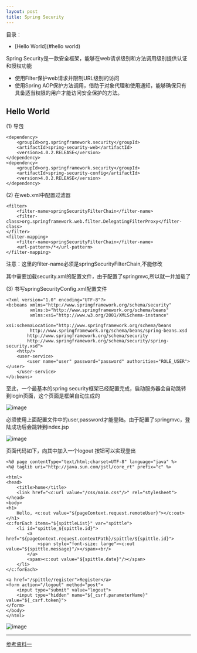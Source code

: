 ```yaml
---
layout: post
title: Spring Security
---
```

目录：
- [Hello World](#hello world)


Spring Security是一款安全框架，能够在web请求级别和方法调用级别提供认证和授权功能
- 使用Filter保护web请求并限制URL级别的访问
- 使用Spring AOP保护方法调用，借助于对象代理和使用通知，能够确保只有具备适当权限的用户才能访问安全保护的方法。


## Hello World

(1) 导包

```
<dependency>
    <groupId>org.springframework.security</groupId>
    <artifactId>spring-security-web</artifactId>
    <version>4.0.2.RELEASE</version>
</dependency>
<dependency>
    <groupId>org.springframework.security</groupId>
    <artifactId>spring-security-config</artifactId>
    <version>4.0.2.RELEASE</version>
</dependency>
```



(2) 在web.xml中配置过滤器

```
<filter>
    <filter-name>springSecurityFilterChain</filter-name>
    <filter-class>org.springframework.web.filter.DelegatingFilterProxy</filter-class>
</filter>
<filter-mapping>
    <filter-name>springSecurityFilterChain</filter-name>
    <url-pattern>/*</url-pattern>
</filter-mapping>
```
注意：这里的filter-name必须是springSecurityFilterChain,不能修改

其中需要加载security.xml的配置文件，由于配置了springmvc,所以就一并加载了

(3) 书写springSecurityConfig.xml配置文件

```
<?xml version="1.0" encoding="UTF-8"?>
<b:beans xmlns="http://www.springframework.org/schema/security"
         xmlns:b="http://www.springframework.org/schema/beans"
         xmlns:xsi="http://www.w3.org/2001/XMLSchema-instance"
         xsi:schemaLocation="http://www.springframework.org/schema/beans 
         http://www.springframework.org/schema/beans/spring-beans.xsd
		http://www.springframework.org/schema/security 
		http://www.springframework.org/schema/security/spring-security.xsd">
    <http/>
    <user-service>
        <user name="user" password="password" authorities="ROLE_USER"></user>
    </user-service>
</b:beans>
```
至此，一个最基本的spring security框架已经配置完成，启动服务器会自动跳转到login页面，这个页面是框架自动生成的

![image](https://ruanwenjun.github.io/images/springsecurity/login.png)

必须使用上面配置文件中的user,password才能登陆。由于配置了springmvc，登陆成功后会跳转到index.jsp

![image](https://ruanwenjun.github.io/images/springsecurity/index.png)

页面代码如下，向其中加入一个logout 按钮可以实现登出

```
<%@ page contentType="text/html;charset=UTF-8" language="java" %>
<%@ taglib uri="http://java.sun.com/jstl/core_rt" prefix="c" %>

<html>
<head>
    <title>home</title>
    <link href="<c:url value="/css/main.css"/>" rel="stylesheet">
</head>
<body>
<h1>
    Hello, <c:out value="${pageContext.request.remoteUser}"></c:out>
</h1>
<c:forEach items="${spittleList}" var="spittle">
    <li id="spittle_${spittle.id}">
        <a href="${pageContext.request.contextPath}/spittle/${spittle.id}">
            <span style="font-size: large"><c:out value="${spittle.message}"/></span><br/>
        </a>
        <span><c:out value="${spittle.date}"/></span>
    </li>
</c:forEach>

<a href="/spittle/register">Register</a>
<form action="/logout" method="post">
    <input type="submit" value="logout">
    <input type="hidden" name="${_csrf.parameterName}" value="${_csrf.token}">
</form>
</body>
</html>
```
![image](https://ruanwenjun.github.io/images/springsecurity/logout.png)

---

[参考资料一](https://springcloud.cc/spring-security-zhcn.html#release-numbering)


